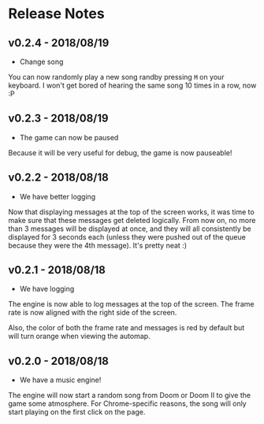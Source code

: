 # Release Notes


## v0.2.4 - 2018/08/19

* Change song

You can now randomly play a new song randby pressing `M` on your keyboard. I won't get bored of hearing the same song 10 times in a row, now :P

## v0.2.3 - 2018/08/19

* The game can now be paused

Because it will be very useful for debug, the game is now pauseable!

## v0.2.2 - 2018/08/18

* We have better logging

Now that displaying messages at the top of the screen works, it was time to make sure that these messages get deleted logically. From now on, no more than 3 messages will be displayed at once, and they will all consistently be displayed for 3 seconds each (unless they were pushed out of the queue because they were the 4th message). It's pretty neat :)

## v0.2.1 - 2018/08/18

* We have logging

The engine is now able to log messages at the top of the screen. The frame rate is now aligned with the right side of the screen.

Also, the color of both the frame rate and messages is red by default but will turn orange when viewing the automap.

## v0.2.0 - 2018/08/18

* We have a music engine!

The engine will now start a random song from Doom or Doom II to give the game some atmosphere. For Chrome-specific reasons, the song will only start playing on the first click on the page.